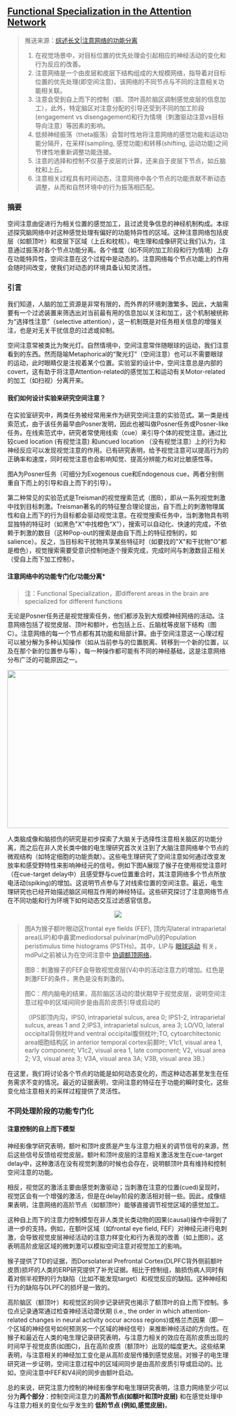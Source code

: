 ## [Functional Specialization in the Attention Network](https://www.ncbi.nlm.nih.gov/pmc/articles/PMC7026883/)
>推送来源：[综述长文|注意网络的功能分离](https://mp.weixin.qq.com/s?__biz=MzIzMjIyMjQwNQ==&mid=2247484104&idx=1&sn=3d5d0250f462ff120a9cd0c5be762c80&chksm=e8997962dfeef0747caff85996f8a7353c58fdc890484118dff7c99ccfed655dd2547cf5d9e3&scene=126&sessionid=1616506603&key=b29dc7ac64daae53ed4cd1834611426353c313c67b6fd8c92b62b052e47a41e08947afcd0cfe87789d236566e4c909d9545a6a6d1b86359c6d38e47a1c7765bf5e20c297b16911a75911ea9c249c77344f7a15467d48bcf82444b5a95728ea3a08d5367ca4f4d478145acb7c1b2e3e8fbcc98c9d459fb968e1bc1642538d9afb&ascene=1&uin=NzE4NTkwNDg1&devicetype=Windows+10+x64&version=63000039&lang=zh_CN&exportkey=A%2Bx1pOrFlexW%2BrtPkmnPOBU%3D&pass_ticket=vIxK6NVAvmEpzTDJz090g5a8T64%2FI4H9rNQsm4T%2Fekmm7RTGUQM%2BWQ7bVXaa0S5Z&wx_header=0)
>1. 在视觉场景中，对目标位置的优先处理会引起相应的神经活动的变化和行为反应的改善。
>2. 注意网络是一个由皮层和皮层下结构组成的大规模网络，指导着对目标位置的优先处理(即空间注意)，该网络的不同节点与不同的注意相关功能相关联。
>3. 注意会受到自上而下的控制（额、顶叶高阶脑区调制感觉皮层的信息加工），此外，特定脑区对注意分配的引导还受到不同的加工阶段(engagement vs disengagement)和行为情境（刺激驱动注意vs目标导向注意）等因素的影响。
>4. 低频神经振荡（theta振荡）会暂时性地将注意网络的感觉功能和运动功能分隔开，在采样(sampling, 感觉功能)和转移(shifting, 运动功能)之间节律性地重新调整功能连接。
>5. 注意的选择和控制不仅基于皮层的计算，还来自于皮层下节点，如丘脑枕和上丘。
>6. 注意相关过程具有时间动态，注意网络中各个节点的功能贡献不断动态调整，从而和自然环境中的行为振荡相匹配。

### 摘要
空间注意由促进行为相关位置的感觉加工，且过滤竞争信息的神经机制构成。本综述探究脑网络中对这种感觉处理有偏好的功能特异性的区域。这种注意网络包括皮层（如额顶叶）和皮层下区域（上丘和枕核）。电生理和成像研究让我们认为，注意通过振荡对各个节点功能分离。各个维度（如不同的加工阶段和行为情境）上存在功能特异性，空间注意在这个过程中是动态的。注意网络每个节点功能上的作用会随时间改变，使我们对动态的环境具备认知灵活性。

### 引言
我们知道，人脑的加工资源是非常有限的，而外界的环境刺激繁多。因此，大脑需要有一个过滤装置来筛选出对当前最有用的信息加以关注和加工，这个机制被统称为“选择性注意”（selective attention），这一机制既是对任务相关信息的增强关注，也是对无关干扰信息的过滤或抑制。

空间注意常被类比为聚光灯。自然情境中，空间注意常伴随眼球的运动，我们注意看到的东西。然而隐喻Metaphorical的“聚光灯”（空间注意）也可以不需要眼球的运动，此时眼睛仅是注视着某个位置。实验室的设计中，空间注意总是内部的covert，这有助于将注意Attention-related的感觉加工和运动有关Motor-related的加工（如扫视）分离开来。

#### 我们如何设计实验来研究空间注意？

在实验室研究中，两类任务被经常用来作为研究空间注意的实验范式。第一类是线索范式，由于该任务最早由Posner发明，因此也被叫做Posner任务或Posner-like任务。在线索范式中，研究者常使用线索（cue）来引导个体的视觉注意。通过比较cued location (有视觉注意) 和uncued location （没有视觉注意）上的行为和神经反应可以发现视觉注意的作用。已有研究表明，给予视觉注意可以提高行为的正确率和速度，同时视觉注意也会影响知觉、提高分辨能力和对比敏感性等。

图A为Posner任务（可细分为Exogenous cue和Endogenous cue，两者分别侧重自下而上的引导和自上而下的引导）。

第二种常见的实验范式是Treisman的视觉搜索范式（图B），即从一系列视觉刺激中找到目标刺激。Treisman著名的的特征整合理论提出，自下而上的刺激物理属性和自上而下的行为目标都会驱动视觉注意。在视觉搜索任务中，当刺激物具有明显独特的特征时（如黑色"X"中找橙色“X”），搜索可以自动化、快速的完成，不依赖于刺激的数目（这种Pop-out的搜索是由自下而上的特征控制的，如salience）。反之，当目标和干扰物共享某些特征时（如要找的"X"和干扰物"O"都是橙色），视觉搜索需要受意识控制地逐个搜索完成，完成时间与刺激数目正相关（受自上而下加工控制）。


#### 注意网络中的功能专门化/功能分离*
>注：Functional Specialization，即different areas in the brain are specialized for different functions

无论是Posner任务还是视觉搜索任务，他们都涉及到大规模神经网络的活动。注意网络包括了视觉皮层、顶叶和额叶，也包括上丘、丘脑枕等皮层下结构（图C）。注意网络的每一个节点都有其功能和局部计算。由于空间注意这一心理过程可以被分解为多种认知操作（如从当前参与的位置脱离、转移到一个新的位置，以及在那个新的位置参与等），每一种操作都可能有不同的神经基础，这是注意网络分布广泛的可能原因之一。

<div align=center><img src="https://www.ncbi.nlm.nih.gov/pmc/articles/PMC7026883/bin/nihms-1553234-f0001.jpg"  height="360px" width="700px" ></div>


人类脑成像和脑损伤的研究是初步探索了大脑关于选择性注意相关脑区的功能分离，而之后在非人灵长类中做的电生理研究首次关注到了大脑注意网络单个节点的微观结构（如特定细胞的功能贡献）。这些电生理研究了空间注意如何通过改变发放率和感受野特性来影响神经元的信号。例如下图A展现了猴子在使用视觉注意时（在cue-target delay中）且感受野与cue位置重合时，其注意网络多个节点所放电活动(spiking)的增加。这说明节点参与了对线索位置的空间注意。最近，电生理研究也已经开始描述脑区间相互作用的神经特征。这些研究探讨了注意网络节点在不同功能和行为环境下如何动态交互过滤感官信息。


<div align=center><img src="https://www.ncbi.nlm.nih.gov/pmc/articles/instance/7026883/bin/nihms-1553234-f0002.jpg" ></div>


>图A为猴子额叶眼动区frontal eye fields (FEF), 顶内沟lateral intraparietal area(LIP)和中鼻窦mediodorsal pulvinar(mdPul)的Population peristimulus time histograms (PSTHs)。其中，LIP与 [眼球运动](https://en.wikipedia.org/wiki/Lateral_intraparietal_cortex) 有关，mdPul之前被认为在空间注意中 [协调额顶网络](https://www.nature.com/articles/s41467-018-08151-4)。
>
>图B：刺激猴子的FEF会导致视觉皮层(V4)中的活动注意力的增加。红色是刺激FEF的条件，黑色是没有刺激的。
>
>图C：颅内脑电的结果，高阶脑区活动的潜伏期早于视觉皮层，说明空间注意过程中的区域间同步是由高阶皮质引导或启动的
>
>（IPS即顶内沟，IPS0, intraparietal sulcus, area 0; IPS1-2, intraparietal sulcus, areas 1 and 2;IPS3, intraparietal sulcus, area 3; 
>LO/VO, lateral occipital背侧枕叶and ventral occipital腹侧枕叶;TO, cytoarchitectonic area细胞结构区 in anterior temporal cortex前颞叶; 
>V1c1, visual area 1, early component; V1c2, visual area 1, late component; V2, visual area 2; V3, visual area 3; V3A, visual area 3A; V3B, visual area 3B.）


在这里，我们将讨论各个节点的功能是如何动态变化的，而这种动态甚至发生在任务需求不变的情况。最近的证据表明，空间注意的特征在于功能的瞬时变化，这些变化给注意相关的采样过程提供了灵活性。

### 不同处理阶段的功能专门化

#### 注意控制的自上而下模型

神经影像学研究表明，额叶和顶叶皮质是产生与注意力相关的调节信号的来源，然后这些信号反馈给视觉皮层。额叶和顶叶皮层的注意相关激活发生在cue-target delay中，这种激活在没有视觉刺激的时候也会存在，说明额顶叶具有维持和控制空间注意的功能。

相反，视觉区的激活主要由感觉刺激驱动；当刺激在注意的位置(cued)呈现时，视觉区会有一个增强的激活，但是在delay阶段的激活相对弱一些。因此，成像结果表明，注意网络的高阶节点（如额顶叶）能够直接调节视觉区域的感觉加工。

这种自上而下的注意力控制模型在非人类灵长类动物的因果(causal)操作中得到了进一步的支持。例如，在额叶区域（如frontal eye field, FEF）对神经元进行电刺激，会导致视觉皮层神经活动的注意力样变化和行为表现的改善（如上图B）。这表明高阶皮层区域的微刺激可以模拟空间注意对视觉加工的影响。

猴子提供了TD的证据，而Dorsolateral Prefrontal Cortex(DLPFC背外侧前额叶皮质)损坏的人类的ERP研究提供了补充证据。相比于控制组，脑损伤病人同时有着对侧半视野的行为缺陷（比如不能发现target）和视觉反应的缺陷。这种神经和行为的缺陷与DLPFC的损坏是一致的。


高阶脑区（额顶叶）和视觉区的同步记录研究也揭示了额顶叶的自上而下控制。多位点记录通常通过检查神经活动潜伏期 (i.e., the order in which attention-related changes in neural activity occur across regions)或格兰杰因果（即一个区域的神经信号如何预测另一个区域的神经信号）来推断神经活动的方向性。在猴子和最近在人类的电生理记录研究表明，与注意力相关的效应在高阶皮质出现的时间早于视觉皮质(如图C)，且在高阶皮质（额顶叶）出现的幅度更大。这些结果表明，与注意相关的神经加工变化是从高阶皮层传播到感觉皮层。对猴子的电生理研究进一步证明，空间注意过程中的区域间同步是由高阶皮质引导或启动的。比如，空间注意中FEF和V4间的同步由额叶启动。

总的来说，研究注意力控制的神经影像学和电生理研究表明，注意力网络至少可以分为**两个部分**：控制空间注意力的**高阶节点(如额叶和顶叶皮层)** 和在感觉处理中与注意力相关的变化似乎发生的 **低阶节点 (例如,感觉皮层)**。



